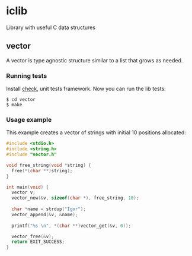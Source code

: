 # iclib

Library with useful C data structures

## vector

A vector is type agnostic structure similar to a list that grows as needed.

### Running tests

Install [check](http://check.sourceforge.net/), unit tests framework.
Now you can run the lib tests:

    $ cd vector
    $ make

### Usage example

This example creates a vector of strings with initial 10 positions allocated:

```c
#include <stdio.h>
#include <string.h>
#include "vector.h"

void free_string(void *string) {
  free(*(char **)string);
}

int main(void) {
  vector v;
  vector_new(&v, sizeof(char *), free_string, 10);
  
  char *name = strdup("Igor");
  vector_append(&v, &name);
  
  printf("%s \n", *(char **)vector_get(&v, 0));

  vector_free(&v);
  return EXIT_SUCCESS;
}
```